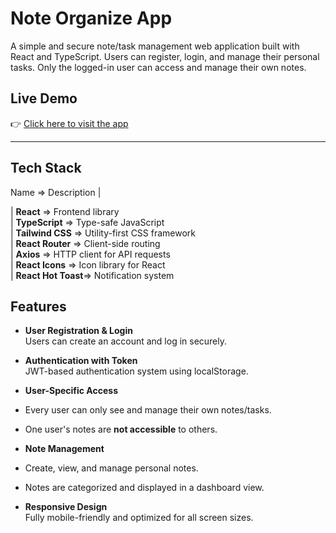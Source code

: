 # Note Organize App

A simple and secure note/task management web application built with React and TypeScript. Users can register, login, and manage their personal tasks. Only the logged-in user can access and manage their own notes.

## Live Demo

👉 [Click here to visit the app](https://my-note-organize-app.vercel.app)

---

## Tech Stack

Name => Description |

| **React** => Frontend library  
| **TypeScript** => Type-safe JavaScript  
| **Tailwind CSS** => Utility-first CSS framework  
| **React Router** => Client-side routing  
| **Axios** => HTTP client for API requests  
| **React Icons** => Icon library for React  
| **React Hot Toast**=> Notification system

## Features

- **User Registration & Login**  
  Users can create an account and log in securely.

- **Authentication with Token**  
  JWT-based authentication system using localStorage.

- **User-Specific Access**
- Every user can only see and manage their own notes/tasks.
- One user's notes are **not accessible** to others.

- **Note Management**
- Create, view, and manage personal notes.
- Notes are categorized and displayed in a dashboard view.

- **Responsive Design**  
  Fully mobile-friendly and optimized for all screen sizes.
